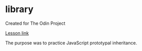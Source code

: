 # library
Created for The Odin Project

[Lesson  link](https://www.theodinproject.com/lessons/node-path-javascript-library)

The purpose was to practice JavaScript prototypal inheritance.